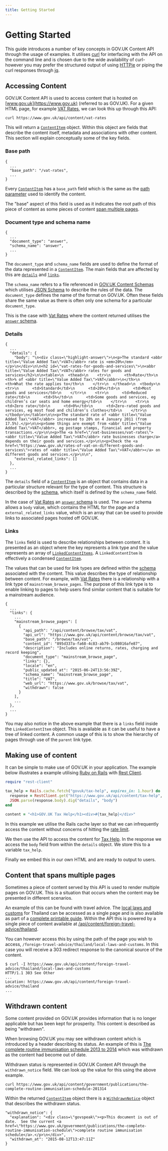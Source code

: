 ```yaml
---
title: Getting Started
---
```


# Getting Started

This guide introduces a number of key concepts in GOV.UK Content API through
the usage of examples. It utilises [curl](https://curl.haxx.se/) for
interfacing with the API on the command line and is chosen due to the wide
availability of curl- however you may prefer the structured output of
using [HTTPie](https://httpie.org/) or piping the curl responses
through [jq](https://stedolan.github.io/jq/).

## Accessing Content

GOV.UK Content API is used to access content that is hosted on
[www.gov.uk](https://www.gov.uk) (referred to as GOV.UK). For a given HTML
page, for example [VAT Rates](https://www.gov.uk/vat-rates), we can look this
up through this API:

```shell
curl https://www.gov.uk/api/content/vat-rates
```

This will return a [`ContentItem`][content-item] object. Within this object are
fields that describe the content itself, metadata and associations
with other content. This section will explain conceptually some of the key
fields.

### Base path

```
{
  ...
  "base_path": "/vat-rates",
  ...
}
```

Every [`ContentItem`][content-item] has a `base_path` field which is the same
as the [path parameter](/reference.html#parameters) used to identify the
content.

The "base" aspect of this field is used as it indicates the root path of this
piece of content as some pieces of content
[span multiple pages][multiple-pages].

### Document type and schema name

```
{
  ...
  "document_type": "answer",
  "schema_name": "answer",
  ...
}
```

The `document_type` and `schema_name` fields are used to define the format of
the data represented in a [`ContentItem`][content-item]. The main fields that
are affected by this are [`details`](#details) and [`links`](#links).

The `schema_name` refers to a file referenced in
[GOV.UK Content Schemas][content-schemas-repo] which utilises
[JSON Schema][] to describe the rules of the data. The `document_type` defines
the name of the format on GOV.UK. Often these fields share the same value as
there is often only one schema for a particular `document_type`.

This is the case with [Vat Rates][vat-rates-api] where the content returned
utilises the [`answer` schema][answer-schema].

### Details

```
{
  ...
  "details": {
    "body": "\n<div class=\"highlight-answer\">\n<p>The standard <abbr title=\"Value Added Tax\">VAT</abbr> rate is <em>20%</em></p>\n</div>\n\n<h2 id=\"vat-rates-for-goods-and-services\">\n<abbr title=\"Value Added Tax\">VAT</abbr> rates for goods and services</h2>\n\n<table>\n  <thead>\n    <tr>\n      <th>Rate</th>\n      <th>% of <abbr title=\"Value Added Tax\">VAT</abbr>\n</th>\n      <th>What the rate applies to</th>\n    </tr>\n  </thead>\n  <tbody>\n    <tr>\n      <td>Standard</td>\n      <td>20%</td>\n      <td>Most goods and services</td>\n    </tr>\n    <tr>\n      <td>Reduced rate</td>\n      <td>5%</td>\n      <td>Some goods and services, eg children’s car seats and home energy</td>\n    </tr>\n    <tr>\n      <td>Zero rate</td>\n      <td>0%</td>\n      <td>Zero-rated goods and services, eg most food and children’s clothes</td>\n    </tr>\n  </tbody>\n</table>\n\n<p>The standard rate of <abbr title=\"Value Added Tax\">VAT</abbr> increased to 20% on 4 January 2011 (from 17.5%).</p>\n\n<p>Some things are exempt from <abbr title=\"Value Added Tax\">VAT</abbr>, eg postage stamps, financial and property transactions.</p>\n\n<p>The <a href=\"/vat-businesses/vat-rates\"><abbr title=\"Value Added Tax\">VAT</abbr> rate businesses charge</a> depends on their goods and services.</p>\n\n<p>Check the <a href=\"https://www.gov.uk/rates-of-vat-on-different-goods-and-services\">rates of <abbr title=\"Value Added Tax\">VAT</abbr></a> on different goods and services.</p>\n\n",
    "external_related_links": []
  },
  ...
}
```

The `details` field of a [`ContentItem`][content-item] is an object that
contains data in a particular structure relevant for the type of content. This
structure is described by the [schema](#document-type-and-schema-name), which
itself is defined by the `schema_name` field.

In the case of [Vat Rates][vat-rates-api] an [`answer` schema][answer-schema]
is used. The `answer` schema  allows a `body` value, which contains the HTML
for the page and a `external_related_links` value, which is an array that can
be used to provide links to associated pages hosted off GOV.UK.

### Links

The `links` field is used to describe relationships between content. It is
presented as an object where the key represents a link type and the
value represents an array of [`LinkedContentItems`][linked-content-item]. A
`LinkedContentItem` is effectively a condensed [`ContentItem`][content-item].

The values that can be used for link types are defined within the
[schema](#document-type-and-schema-name) associated with the content.
This value describes the type of relationship between content. For example,
with [Vat Rates][vat-rates-api] there is a relationship with a link type of
`mainstream_browse_pages`. The purpose of this link type is to enable linking
to pages to help users find similar content that is suitable for a mainstream
audience.

```
{
  ...
  "links": {
    ...
    "mainstream_browse_pages": [
      {
        "api_path": "/api/content/browse/tax/vat",
        "api_url": "https://www.gov.uk/api/content/browse/tax/vat",
        "base_path": "/browse/tax/vat",
        "content_id": "895d337a-fa68-4c83-ab79-1c08016afe87",
        "description": "Includes online returns, rates, charging and record keeping",
        "document_type": "mainstream_browse_page",
        "links": {},
        "locale": "en",
        "public_updated_at": "2015-06-24T13:56:39Z",
        "schema_name": "mainstream_browse_page",
        "title": "VAT",
        "web_url": "https://www.gov.uk/browse/tax/vat",
        "withdrawn": false
      }
    ],
    ...
  },
  ...
}
```

You may also notice in the above example that there is a `links` field inside
the `LinkedContentItem` object. This is available as it can be useful to have
a tree of linked content. A common usage of this is to show the hierarchy of
pages through use of the `parent` link type.

## Making use of content

It can be simple to make use of GOV.UK in your application. The example below
illustrates a example utilising [Ruby on Rails](http://rubyonrails.org/)
with [Rest Client](https://github.com/rest-client/rest-client).


```ruby
require "rest-client"

tax_help = Rails.cache.fetch("govuk/tax-help", expires_in: 1.hour) do
  response = RestClient.get("https://www.gov.uk/api/content/tax-help", { content_type: "json" })
  JSON.parse(response.body).dig("details", "body")
end

content = "<h1>GOV.UK Tax Help</h1><div>#{tax_help}</div>"
```

In this example we utilise the Rails cache layer so that we can infrequently
access the content without concerns of hitting the
[rate limit][rate-limiting].

We then use the API to access the content for
[Tax Help](https://www.gov.uk/tax-help). In the response we access the `body`
field from within the `details` object. We store this to a variable `tax_help`.

Finally we embed this in our own HTML and are ready to output to users.

## Content that spans multiple pages

Sometimes a piece of content served by this API is used to render multiple
pages on GOV.UK. This is a situation that occurs when the content may be
presented in different scenarios.

An example of this can be found with travel advice. The
[local laws and customs][thailand-laws-customs] for Thailand can be accessed as
a single page and is also available as part of a
[complete printable guide][thailand-print]. Within the API this is powered by
a single piece of content available at
[/api/content/foreign-travel-advice/thailand][thailand-api].

You can however access this by using the path of the page you wish to access,
`/foreign-travel-advice/thailand/local-laws-and-customs`. In this case you will
receive a 303 redirect response to the canonical source of the content.

```shell
$ curl -I https://www.gov.uk/api/content/foreign-travel-advice/thailand/local-laws-and-customs
HTTP/1.1 303 See Other
...
Location: https://www.gov.uk/api/content/foreign-travel-advice/thailand
...
```

## Withdrawn content

Some content provided on GOV.UK provides information that is no longer
applicable but has been kept for prosperity. This content is described as
being "withdrawn".

When browsing GOV.UK you may see withdrawn content which is introduced by a
header describing its status. An example of this is
[The complete routine immunisation schedule 2013 to 2014][immunisation-withdrawn]
which was withdrawn as the content had become out of date.

Withdrawn status is represented in GOV.UK Content API through the
`withdrawn_notice` field. We can look up the value for this using the above
example.

```shell
curl https://www.gov.uk/api/content/government/publications/the-complete-routine-immunisation-schedule-201314
```

Within the returned [`ContentItem`][content-item] object there is a
[`WithdrawnNotice`][withdrawn-notice] object that describes the withdrawn
status.

```
"withdrawn_notice": {
  "explanation": "<div class=\"govspeak\"><p>This document is out of date.  See the current <a href=\"https://www.gov.uk/government/publications/the-complete-routine-immunisation-schedule\">complete routine immunisation schedule</a>.</p>\n</div>",
  "withdrawn_at": "2015-08-12T13:47:11Z"
}
```

[content-item]: /reference.html#contentitem
[linked-content-item]: /reference.html#linkedcontentitem
[withdrawn-notice]: /reference.html#withdrawnnotice
[vat-rates-api]: https://www.gov.uk/api/content/vat-rates
[multiple-pages]: #content-that-spans-multiple-pages
[content-schemas-repo]: https://github.com/alphagov/govuk-content-schemas
[JSON Schema]: http://json-schema.org/
[answer-schema]: https://github.com/alphagov/govuk-content-schemas/blob/d0606b8a1add8066d90bcb00e890fd619340fd81/dist/formats/answer/frontend/schema.json
[rate-limiting]: /#rate-limiting
[thailand-laws-customs]: https://www.gov.uk/foreign-travel-advice/thailand/local-laws-and-customs
[thailand-print]: https://www.gov.uk/foreign-travel-advice/thailand/print
[thailand-api]: https://www.gov.uk/api/content/foreign-travel-advice/thailand
[immunisation-withdrawn]: https://www.gov.uk/government/publications/the-complete-routine-immunisation-schedule-201314
